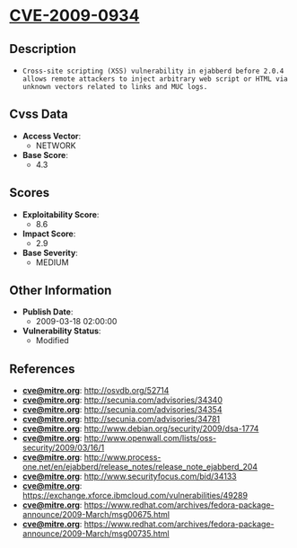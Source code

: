 
# [CVE-2009-0934](https://cve.mitre.org/cgi-bin/cvename.cgi?name=CVE-2009-0934)

## Description

- `Cross-site scripting (XSS) vulnerability in ejabberd before 2.0.4 allows remote attackers to inject arbitrary web script or HTML via unknown vectors related to links and MUC logs.`

## Cvss Data

- **Access Vector**:
  - NETWORK
- **Base Score**:
  - 4.3

## Scores

- **Exploitability Score**:
  - 8.6
- **Impact Score**:
  - 2.9
- **Base Severity**:
  - MEDIUM

## Other Information

- **Publish Date**:
  - 2009-03-18 02:00:00
- **Vulnerability Status**:
  - Modified

## References

- **cve@mitre.org**: http://osvdb.org/52714
- **cve@mitre.org**: http://secunia.com/advisories/34340
- **cve@mitre.org**: http://secunia.com/advisories/34354
- **cve@mitre.org**: http://secunia.com/advisories/34781
- **cve@mitre.org**: http://www.debian.org/security/2009/dsa-1774
- **cve@mitre.org**: http://www.openwall.com/lists/oss-security/2009/03/16/1
- **cve@mitre.org**: http://www.process-one.net/en/ejabberd/release_notes/release_note_ejabberd_204
- **cve@mitre.org**: http://www.securityfocus.com/bid/34133
- **cve@mitre.org**: https://exchange.xforce.ibmcloud.com/vulnerabilities/49289
- **cve@mitre.org**: https://www.redhat.com/archives/fedora-package-announce/2009-March/msg00675.html
- **cve@mitre.org**: https://www.redhat.com/archives/fedora-package-announce/2009-March/msg00735.html
